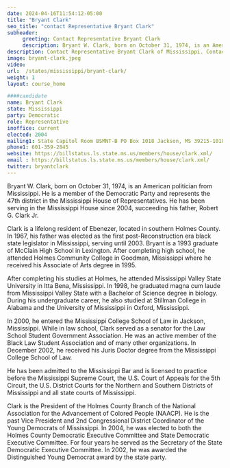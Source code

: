 ```yaml
---
date: 2024-04-16T11:54:12-05:00
title: "Bryant Clark"
seo_title: "contact Representative Bryant Clark"
subheader:
     greeting: Contact Representative Bryant Clark
     description: Bryant W. Clark, born on October 31, 1974, is an American politician from Mississippi. He is a member of the Democratic Party and represents the 47th district in the Mississippi House of Representatives.
description: Contact Representative Bryant Clark of Mississippi. Contact information for Bryant Clark includes email address, phone number, and mailing address.
image: bryant-clark.jpeg
video:
url:  /states/mississippi/bryant-clark/
weight: 1
layout: course_home

####candidate
name: Bryant Clark
state: Mississippi
party: Democratic
role: Representative
inoffice: current
elected: 2004
mailing1: State Capitol Room BSMNT-B PO Box 1018 Jackson, MS 39215-1018
phone1: 601-359-2845
website: https://billstatus.ls.state.ms.us/members/house/clark.xml/
email : https://billstatus.ls.state.ms.us/members/house/clark.xml/
twitter: bryantclark
---
```


Bryant W. Clark, born on October 31, 1974, is an American politician from Mississippi. He is a member of the Democratic Party and represents the 47th district in the Mississippi House of Representatives. He has been serving in the Mississippi House since 2004, succeeding his father, Robert G. Clark Jr.

Clark is a lifelong resident of Ebenezer, located in southern Holmes County. In 1967, his father was elected as the first post-Reconstruction era black state legislator in Mississippi, serving until 2003. Bryant is a 1993 graduate of McClain High School in Lexington. After completing high school, he attended Holmes Community College in Goodman, Mississippi where he received his Associate of Arts degree in 1995.

After completing his studies at Holmes, he attended Mississippi Valley State University in Itta Bena, Mississippi. In 1998, he graduated magna cum laude from Mississippi Valley State with a Bachelor of Science degree in biology. During his undergraduate career, he also studied at Stillman College in Alabama and the University of Mississippi in Oxford, Mississippi.

In 2000, he entered the Mississippi College School of Law in Jackson, Mississippi. While in law school, Clark served as a senator for the Law School Student Government Association. He was an active member of the Black Law Student Association and of many other organizations. In December 2002, he received his Juris Doctor degree from the Mississippi College School of Law.

He has been admitted to the Mississippi Bar and is licensed to practice before the Mississippi Supreme Court, the U.S. Court of Appeals for the 5th Circuit, the U.S. District Courts for the Northern and Southern Districts of Mississippi and all state courts of Mississippi.

Clark is the President of the Holmes County Branch of the National Association for the Advancement of Colored People (NAACP). He is the past Vice President and 2nd Congressional District Coordinator of the Young Democrats of Mississippi. In 2004, he was elected to both the Holmes County Democratic Executive Committee and State Democratic Executive Committee. For four years he served as the Secretary of the State Democratic Executive Committee. In 2002, he was awarded the Distinguished Young Democrat award by the state party.
